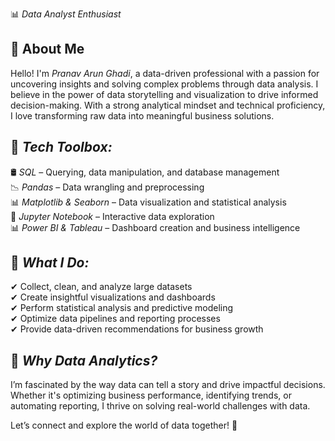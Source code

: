 📊 *Data Analyst Enthusiast*  

## 👋 About Me  
Hello! I'm *Pranav Arun Ghadi*, a data-driven professional with a passion for uncovering insights and solving complex problems through data analysis. I believe in the power of data storytelling and visualization to drive informed decision-making. With a strong analytical mindset and technical proficiency, I love transforming raw data into meaningful business solutions.  

## 🔧 *Tech Toolbox:*  
🛢 *SQL* – Querying, data manipulation, and database management  
📉 *Pandas* – Data wrangling and preprocessing  
📊 *Matplotlib & Seaborn* – Data visualization and statistical analysis  
📓 *Jupyter Notebook* – Interactive data exploration  
📊 *Power BI & Tableau* – Dashboard creation and business intelligence  

## 🚀 *What I Do:*  
✔ Collect, clean, and analyze large datasets  
✔ Create insightful visualizations and dashboards  
✔ Perform statistical analysis and predictive modeling  
✔ Optimize data pipelines and reporting processes  
✔ Provide data-driven recommendations for business growth  

## 🎯 *Why Data Analytics?*  
I’m fascinated by the way data can tell a story and drive impactful decisions. Whether it's optimizing business performance, identifying trends, or automating reporting, I thrive on solving real-world challenges with data.  

Let’s connect and explore the world of data together! 🚀
